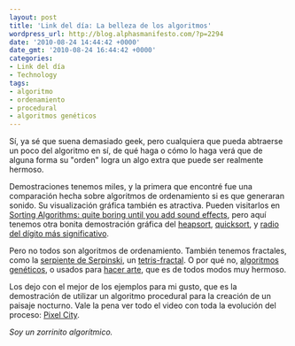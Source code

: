 ```yaml
---
layout: post
title: 'Link del día: La belleza de los algoritmos'
wordpress_url: http://blog.alphasmanifesto.com/?p=2294
date: '2010-08-24 14:44:42 +0000'
date_gmt: '2010-08-24 16:44:42 +0000'
categories:
- Link del día
- Technology
tags:
- algoritmo
- ordenamiento
- procedural
- algoritmos genéticos
---
```


Sí, ya sé que suena demasiado geek, pero cualquiera que pueda abtraerse un poco del algoritmo en sí, de qué haga o cómo lo haga verá que de alguna forma su "orden" logra un algo extra que puede ser realmente hermoso.

Demostraciones tenemos miles, y la primera que encontré fue una comparación hecha sobre algoritmos de ordenamiento si es que generaran sonido. Su visualización gráfica también es atractiva. Pueden visitarlos en [Sorting Algorithms: quite boring until you add sound effects](http://www.geek.com/articles/geek-cetera/sorting-algorithms-quite-boring-until-you-add-sound-effects-20100819/), pero aquí tenemos otra bonita demostración gráfica del [heapsort](http://www.youtube.com/watch?v=PqJZEIwmbpk), [quicksort](http://www.youtube.com/watch?v=SFeyLKYGfA0), y [radio del dígito más significativo](http://www.youtube.com/watch?v=HrzcIjNbh1U).

Pero no todos son algoritmos de ordenamiento. También tenemos fractales, como la [serpiente de Serpinski](http://www.youtube.com/watch?v=LXFT-OvWVFM), un [tetris-fractal](http://www.youtube.com/watch?v=LU0x6ALK4js). O por qué no, [algoritmos genéticos](http://www.youtube.com/watch?v=kSjfYv2Gwvs), o usados para [hacer arte](http://www.youtube.com/watch?v=u09FFJSnrqc), que es de todos modos muy hermoso.

Los dejo con el mejor de los ejemplos para mi gusto, que es la demostración de utilizar un algoritmo procedural para la creación de un paisaje nocturno. Vale la pena ver todo el video con toda la evolución del proceso: [Pixel City](http://www.youtube.com/watch?v=-d2-PtK4F6Y).

_Soy un zorrinito algorítmico._
